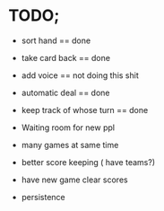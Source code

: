 # TODO;

* sort hand == done
* take card back == done
* add voice == not doing this shit
* automatic deal == done
* keep track of whose turn  == done

* Waiting room for new ppl
* many games at same time
* better score keeping ( have teams?)
* have new game clear scores
* persistence
